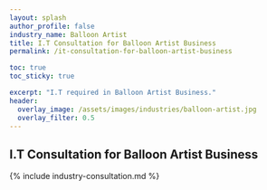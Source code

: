 ```yaml
---
layout: splash 
author_profile: false 
industry_name: Balloon Artist
title: I.T Consultation for Balloon Artist Business
permalink: /it-consultation-for-balloon-artist-business

toc: true
toc_sticky: true

excerpt: "I.T required in Balloon Artist Business."
header:
  overlay_image: /assets/images/industries/balloon-artist.jpg
  overlay_filter: 0.5 
---
```


## I.T Consultation for Balloon Artist Business

{% include industry-consultation.md %}
